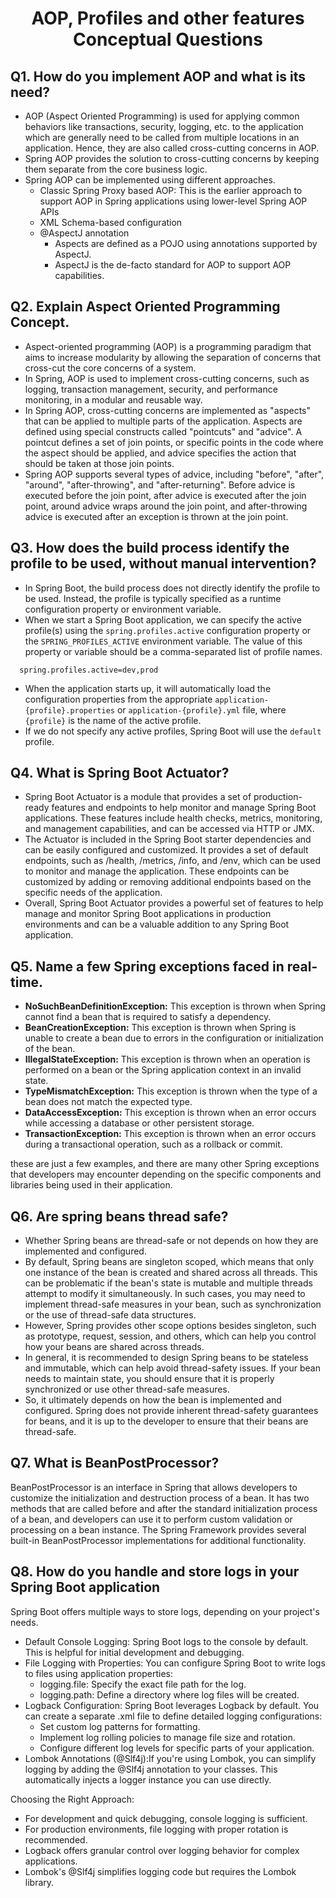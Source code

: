 <h1 align="center">
AOP, Profiles and other features Conceptual Questions
</h1>

## Q1.  How do you implement AOP and what is its need?
- AOP (Aspect Oriented Programming) is used for applying common behaviors like transactions, security, logging, etc. to the application which are generally need to be called from multiple locations in an application. Hence, they are also called cross-cutting concerns in AOP.
- Spring AOP provides the solution to cross-cutting concerns by keeping them separate from the core business logic.
- Spring AOP can be implemented using different approaches.
  - Classic Spring Proxy based AOP: This is the earlier approach to support AOP in Spring applications using lower-level Spring AOP APIs
  - XML Schema-based configuration
  - @AspectJ annotation
    - Aspects are defined as a POJO using annotations supported by AspectJ.
    - AspectJ is the de-facto standard for AOP to support AOP capabilities.


## Q2. Explain Aspect Oriented Programming Concept. 
- Aspect-oriented programming (AOP) is a programming paradigm that aims to increase modularity by allowing the separation of concerns that cross-cut the core concerns of a system.
- In Spring, AOP is used to implement cross-cutting concerns, such as logging, transaction management, security, and performance monitoring, in a modular and reusable way.
- In Spring AOP, cross-cutting concerns are implemented as "aspects" that can be applied to multiple parts of the application. Aspects are defined using special constructs called "pointcuts" and "advice". A pointcut defines a set of join points,  or specific points in the code where the aspect should be applied, and advice specifies the action that should be taken at those join points.
- Spring AOP supports several types of advice, including "before", "after", "around", "after-throwing", and "after-returning". Before advice is executed before the join point, after advice is executed after the join point, around advice wraps around the join point, and after-throwing advice is executed after an exception is thrown at the join point.


## Q3. How does the build process identify the profile to be used, without manual intervention?
- In Spring Boot, the build process does not directly identify the profile to be used. Instead, the profile is typically specified as a runtime configuration property or environment variable.
- When we start a Spring Boot application, we can specify the active profile(s) using the `spring.profiles.active` configuration property or the `SPRING_PROFILES_ACTIVE` environment variable. The value of this property or variable should be a comma-separated list of profile names.

```
  spring.profiles.active=dev,prod

```
- When the application starts up, it will automatically load the configuration properties from the appropriate `application-{profile}.properties` or `application-{profile}.yml` file, where `{profile}` is the name of the active profile.
- If we do not specify any active profiles, Spring Boot will use the `default` profile.


## Q4. What is Spring Boot Actuator?
- Spring Boot Actuator is a module that provides a set of production-ready features and endpoints to help monitor and manage Spring Boot applications. These features include health checks, metrics, monitoring, and management capabilities, and can be accessed via HTTP or JMX.
- The Actuator is included in the Spring Boot starter dependencies and can be easily configured and customized. It provides a set of default endpoints, such as /health, /metrics, /info, and /env, which can be used to monitor and manage the application. These endpoints can be customized by adding or removing additional endpoints based on the specific needs of the application.
- Overall, Spring Boot Actuator provides a powerful set of features to help manage and monitor Spring Boot applications in production environments and can be a valuable addition to any Spring Boot application.


## Q5. Name a few Spring exceptions faced in real-time.
- **NoSuchBeanDefinitionException:** This exception is thrown when Spring cannot find a bean that is required to satisfy a dependency.
- **BeanCreationException:** This exception is thrown when Spring is unable to create a bean due to errors in the configuration or initialization of the bean.
- **IllegalStateException:** This exception is thrown when an operation is performed on a bean or the Spring application context in an invalid state.
- **TypeMismatchException:** This exception is thrown when the type of a bean does not match the expected type.
- **DataAccessException:** This exception is thrown when an error occurs while accessing a database or other persistent storage.
- **TransactionException:** This exception is thrown when an error occurs during a transactional operation, such as a rollback or commit.

these are just a few examples, and there are many other Spring exceptions that developers may encounter depending on the specific components and libraries being used in their application.


## Q6. Are spring beans thread safe?
- Whether Spring beans are thread-safe or not depends on how they are implemented and configured.
- By default, Spring beans are singleton scoped, which means that only one instance of the bean is created and shared across all threads. This can be problematic if the bean's state is mutable and multiple threads attempt to modify it simultaneously. In such cases, you may need to implement thread-safe measures in your bean, such as synchronization or the use of thread-safe data structures.
- However, Spring provides other scope options besides singleton, such as prototype, request, session, and others, which can help you control how your beans are shared across threads.
- In general, it is recommended to design Spring beans to be stateless and immutable, which can help avoid thread-safety issues. If your bean needs to maintain state, you should ensure that it is properly synchronized or use other thread-safe measures.
- So, it ultimately depends on how the bean is implemented and configured. Spring does not provide inherent thread-safety guarantees for beans, and it is up to the developer to ensure that their beans are thread-safe.


## Q7. What is BeanPostProcessor?
BeanPostProcessor is an interface in Spring that allows developers to customize the initialization and destruction process of a bean. It has two methods that are called before and after the standard initialization process of a bean, and developers can use it to perform custom validation or processing on a bean instance. The Spring Framework provides several built-in BeanPostProcessor implementations for additional functionality.


## Q8. How do you handle and store logs in your Spring Boot application
Spring Boot offers multiple ways to store logs, depending on your project's needs.

- Default Console Logging: Spring Boot logs to the console by default. This is helpful for initial development and debugging.
- File Logging with Properties: You can configure Spring Boot to write logs to files using application properties:
  - logging.file: Specify the exact file path for the log.
  - logging.path: Define a directory where log files will be created.
- Logback Configuration: Spring Boot leverages Logback by default. You can create a separate .xml file to define detailed logging configurations:
  - Set custom log patterns for formatting.
  - Implement log rolling policies to manage file size and rotation.
  - Configure different log levels for specific parts of your application.
- Lombok Annotations (@Slf4j):If you're using Lombok, you can simplify logging by adding the @Slf4j annotation to your classes. This automatically injects a logger instance you can use directly.

Choosing the Right Approach:
- For development and quick debugging, console logging is sufficient.
- For production environments, file logging with proper rotation is recommended.
- Logback offers granular control over logging behavior for complex applications.
- Lombok's @Slf4j simplifies logging code but requires the Lombok library.
 
